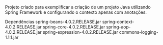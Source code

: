 Projeto criado para exemplificar a criação de um projeto Java utilizando Spring Framework e configurando o contexto apenas com anotações.

Dependências
spring-beans-4.0.2.RELEASE.jar
spring-context-4.0.2.RELEASE.jar
spring-core-4.0.2.RELEASE.jar
spring-aop-4.0.2.RELEASE.jar
spring-expression-4.0.2.RELEASE.jar
commons-logging-1.1.1.jar
